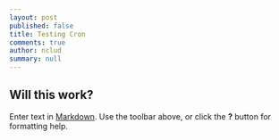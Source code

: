 ```yaml
---
layout: post
published: false
title: Testing Cron
comments: true
author: nclud
summary: null
---
```


## Will this work?

Enter text in [Markdown](http://daringfireball.net/projects/markdown/). Use the toolbar above, or click the **?** button for formatting help.
